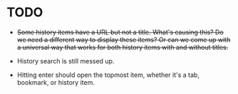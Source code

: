# TODO

* ~~Some history items have a URL but not a title. What's causing this? Do we need a different way to display these items? Or can we come up with a universal way that works for both history items with and without titles.~~

* History search is still messed up.

* Hitting enter should open the topmost item, whether it's a tab, bookmark, or history item.
